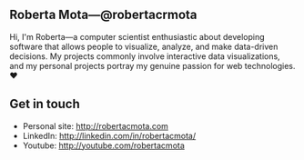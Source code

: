 ## Roberta Mota—@robertacrmota

<!--
**robertacrmota/robertacrmota** is a ✨ _special_ ✨ repository because its `README.md` (this file) appears on your GitHub profile.

Here are some ideas to get you started:

- 🔭 I’m currently working on ...
- 🌱 I’m currently learning ...
- 👯 I’m looking to collaborate on ...
- 🤔 I’m looking for help with ...
- 💬 Ask me about ...
- 📫 How to reach me: ...
- 😄 Pronouns: ...
- ⚡ Fun fact: ...
-->

Hi, I'm Roberta—a computer scientist enthusiastic about developing software that allows people to visualize, analyze, and make data-driven decisions. My projects commonly involve interactive data visualizations, and my personal projects portray my genuine passion for web technologies. :heart:

## Get in touch

- Personal site: http://robertacmota.com
- LinkedIn: http://linkedin.com/in/robertacmota/
- Youtube: http://youtube.com/robertacmota
